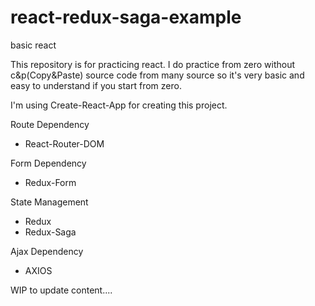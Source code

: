 # react-redux-saga-example
basic react 

This repository is for practicing react. 
I do practice from zero without c&p(Copy&Paste) source code from many source so it's very basic and easy to understand if you start from zero.

I'm using Create-React-App for creating this project.

Route Dependency
- React-Router-DOM

Form Dependency
- Redux-Form

State Management 
- Redux
- Redux-Saga

Ajax Dependency
- AXIOS

WIP to update content....
